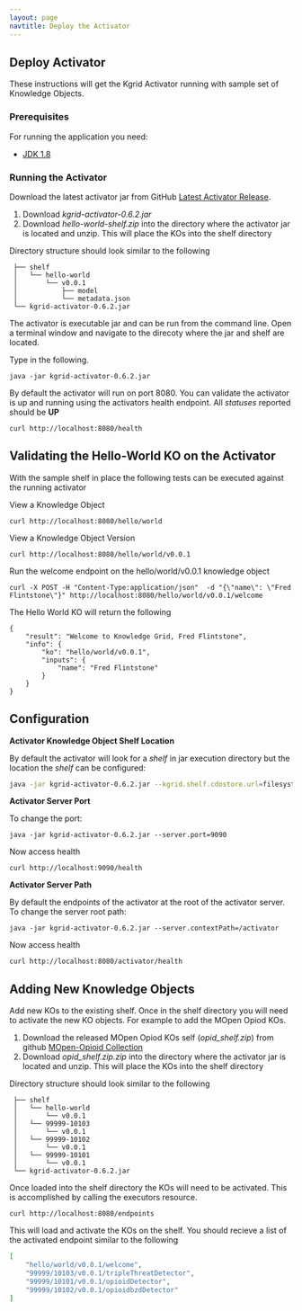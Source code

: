 ```yaml
---
layout: page
navtitle: Deploy the Activator
---
```

## Deploy Activator

These instructions will get the Kgrid Activator running with sample set of Knowledge Objects.

### Prerequisites

For running the application you need:

- [JDK 1.8](http://www.oracle.com/technetwork/java/javase/downloads/jdk8-downloads-2133151.html)

### Running the Activator

Download the latest activator jar from GitHub [Latest Activator Release](https://github.com/kgrid/kgrid-activator/releases/latest).

1. Download _kgrid-activator-0.6.2.jar_  
1. Download _hello-world-shelf.zip_ into the directory where the activator jar is located and unzip.  This will place the KOs into the shelf directory


Directory structure should look similar to the following

```     
 ├── shelf
 │   └── hello-world  
 │       └── v0.0.1
 │           ├── model
 │           └── metadata.json
 └── kgrid-activator-0.6.2.jar
```

The activator is executable jar and can be run from the command line.  Open a terminal window and navigate to the direcoty where the jar and shelf are located.  

Type in the following. 

```java -jar kgrid-activator-0.6.2.jar ```

By default the activator will run on port 8080. You can validate the activator is up and running using the activators health endpoint. All _statuses_ reported should be **UP**

```curl http://localhost:8080/health```

## Validating the Hello-World KO on the Activator 

With the sample shelf in place the following tests can be executed against the running activator

View a Knowledge Object

```curl http://localhost:8080/hello/world```

View a Knowledge Object Version

```curl http://localhost:8080/hello/world/v0.0.1```

Run the welcome endpoint on the hello/world/v0.0.1 knowledge object

```curl -X POST -H "Content-Type:application/json"  -d "{\"name\": \"Fred Flintstone\"}" http://localhost:8080/hello/world/v0.0.1/welcome```

The Hello World KO will return the following

```aidl
{
    "result": "Welcome to Knowledge Grid, Fred Flintstone",
    "info": {
        "ko": "hello/world/v0.0.1",
        "inputs": {
            "name": "Fred Flintstone"
        }
    }
}
```

## Configuration

**Activator Knowledge Object Shelf Location**

By default the activator will look for a _shelf_ in jar execution directory but the location the _shelf_ can be configured:

```bash
java -jar kgrid-activator-0.6.2.jar --kgrid.shelf.cdostore.url=filesystem:file:///data/myshelf
```

**Activator Server Port** 

To change the port:

```java -jar kgrid-activator-0.6.2.jar --server.port=9090```

Now access health

```curl http://localhost:9090/health```


**Activator Server Path** 

By default the endpoints of the activator at the root of the activator server.  To change the server root path:

```java -jar kgrid-activator-0.6.2.jar --server.contextPath=/activator```

Now access health

```curl http://localhost:8080/activator/health```


## Adding New Knowledge Objects

Add new KOs to the existing shelf. Once in the shelf directory you will need to activate the new 
KO objects.  For example to add the MOpen Opiod KOs.

1. Download the released MOpen Opiod KOs self (_opid_shelf.zip_) from github [MOpen-Opioid Collection](https://github.com/kgrid/mopen-opioid-collection/releases/latest)
1. Download _opid_shelf.zip.zip_ into the directory where the activator jar is located and unzip.  This will place the KOs into the shelf directory

Directory structure should look similar to the following

```     
 ├── shelf
 │   └── hello-world  
 │       └── v0.0.1 
 │   └── 99999-10103
 │       └── v0.0.1   
 │   └── 99999-10102
 │       └── v0.0.1   
 │   └── 99999-10101
 │       └── v0.0.1   
 └── kgrid-activator-0.6.2.jar
```

Once loaded into the shelf directory the KOs will need to be activated.  This is accomplished by calling the executors resource.  

```curl http://localhost:8080/endpoints```

This will load and activate the KOs on the shelf.  You should recieve a list of the activated endpoint similar to the following 

```json
[
    "hello/world/v0.0.1/welcome",
    "99999/10103/v0.0.1/tripleThreatDetector",
    "99999/10101/v0.0.1/opioidDetector",
    "99999/10102/v0.0.1/opioidbzdDetector"
]
```
